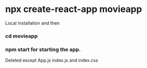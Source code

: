#  npx create-react-app movieapp

Local installation and then 

### cd movieapp
### npm start for starting the app.

Deleted except App.js index.js and index.css

